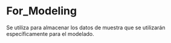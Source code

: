 # For_Modeling

Se utiliza para almacenar los datos de muestra que se utilizarán específicamente para el modelado. 